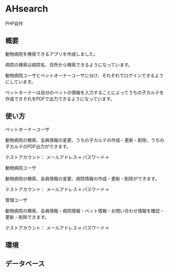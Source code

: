 # AHsearch

PHP自作

## 概要

動物病院を検索できるアプリを作成しました。

病院の検索は病院名、住所から検索できるようになっています。

動物病院ユーザとペットオーナーユーザに分け、それぞれでログインできるようにしています。

ペットオーナーは自分のペットの情報を入力することによってうちの子カルテを作成できそれをPDFで出力できるようになっています。
## 使い方

ペットオーナーユーザ

動物病院の検索、会員情報の変更、うちの子カルテの作成・更新・削除、うちの子カルテのPDF出力ができます。

テストアカウント：
メールアドレス→
パスワード→

動物病院ユーザ

動物病院の検索、会員情報の変更、病院情報の作成・更新・削除ができます。

テストアカウント：
メールアドレス→
パスワード→

管理ユーザ

動物病院の検索、会員情報・病院情報・ペット情報・お問い合わせ情報を確認・更新・削除できます。

テストアカウント：
メールアドレス→
パスワード→

## 環境

## データベース